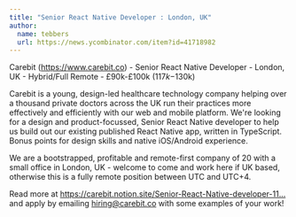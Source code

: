 ```yaml
---
title: "Senior React Native Developer : London, UK"
author:
  name: tebbers
  url: https://news.ycombinator.com/item?id=41718982
---
```

Carebit (<a href="https:&#x2F;&#x2F;www.carebit.co" rel="nofollow">https:&#x2F;&#x2F;www.carebit.co</a>) - Senior React Native Developer - London, UK - Hybrid&#x2F;Full Remote - £90k-£100k ($117k-$130k)

Carebit is a young, design-led healthcare technology company helping over a thousand private doctors across the UK run their practices more effectively and efficiently with our web and mobile platform. We&#x27;re looking for a design and product-focussed, Senior React Native developer to help us build out our existing published React Native app, written in TypeScript. Bonus points for design skills and native iOS&#x2F;Android experience.

We are a bootstrapped, profitable and remote-first company of 20 with a small office in London, UK - welcome to come and work here if UK based, otherwise this is a fully remote position between UTC and UTC+4.

Read more at <a href="https:&#x2F;&#x2F;carebit.notion.site&#x2F;Senior-React-Native-developer-11392b994bd880389855ee21c190d1ae?pvs=4" rel="nofollow">https:&#x2F;&#x2F;carebit.notion.site&#x2F;Senior-React-Native-developer-11...</a> and apply by emailing hiring@carebit.co with some examples of your work!
<JobApplication />
